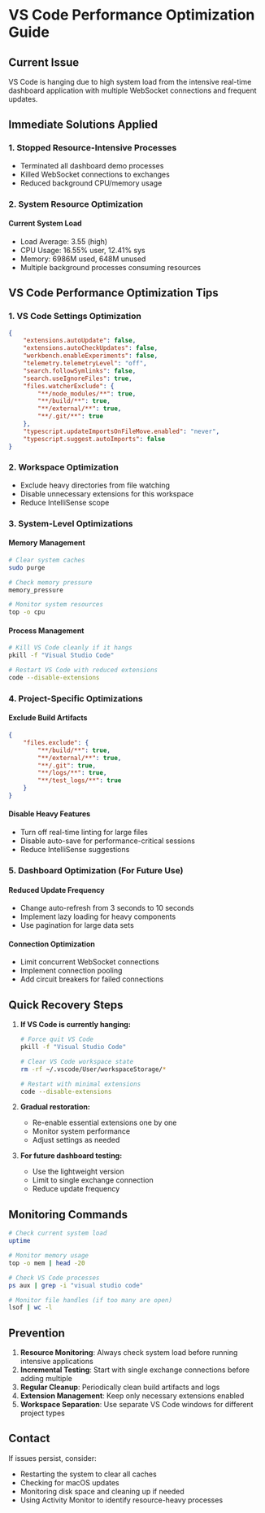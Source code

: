 # VS Code Performance Optimization Guide

## Current Issue
VS Code is hanging due to high system load from the intensive real-time dashboard application with multiple WebSocket connections and frequent updates.

## Immediate Solutions Applied

### 1. Stopped Resource-Intensive Processes
- Terminated all dashboard demo processes
- Killed WebSocket connections to exchanges
- Reduced background CPU/memory usage

### 2. System Resource Optimization

#### Current System Load
- Load Average: 3.55 (high)
- CPU Usage: 16.55% user, 12.41% sys
- Memory: 6986M used, 648M unused
- Multiple background processes consuming resources

## VS Code Performance Optimization Tips

### 1. VS Code Settings Optimization
```json
{
    "extensions.autoUpdate": false,
    "extensions.autoCheckUpdates": false,
    "workbench.enableExperiments": false,
    "telemetry.telemetryLevel": "off",
    "search.followSymlinks": false,
    "search.useIgnoreFiles": true,
    "files.watcherExclude": {
        "**/node_modules/**": true,
        "**/build/**": true,
        "**/external/**": true,
        "**/.git/**": true
    },
    "typescript.updateImportsOnFileMove.enabled": "never",
    "typescript.suggest.autoImports": false
}
```

### 2. Workspace Optimization
- Exclude heavy directories from file watching
- Disable unnecessary extensions for this workspace
- Reduce IntelliSense scope

### 3. System-Level Optimizations

#### Memory Management
```bash
# Clear system caches
sudo purge

# Check memory pressure
memory_pressure

# Monitor system resources
top -o cpu
```

#### Process Management
```bash
# Kill VS Code cleanly if it hangs
pkill -f "Visual Studio Code"

# Restart VS Code with reduced extensions
code --disable-extensions
```

### 4. Project-Specific Optimizations

#### Exclude Build Artifacts
```json
{
    "files.exclude": {
        "**/build/**": true,
        "**/external/**": true,
        "**/.git": true,
        "**/logs/**": true,
        "**/test_logs/**": true
    }
}
```

#### Disable Heavy Features
- Turn off real-time linting for large files
- Disable auto-save for performance-critical sessions
- Reduce IntelliSense suggestions

### 5. Dashboard Optimization (For Future Use)

#### Reduced Update Frequency
- Change auto-refresh from 3 seconds to 10 seconds
- Implement lazy loading for heavy components
- Use pagination for large data sets

#### Connection Optimization
- Limit concurrent WebSocket connections
- Implement connection pooling
- Add circuit breakers for failed connections

## Quick Recovery Steps

1. **If VS Code is currently hanging:**
   ```bash
   # Force quit VS Code
   pkill -f "Visual Studio Code"
   
   # Clear VS Code workspace state
   rm -rf ~/.vscode/User/workspaceStorage/*
   
   # Restart with minimal extensions
   code --disable-extensions
   ```

2. **Gradual restoration:**
   - Re-enable essential extensions one by one
   - Monitor system performance
   - Adjust settings as needed

3. **For future dashboard testing:**
   - Use the lightweight version
   - Limit to single exchange connection
   - Reduce update frequency

## Monitoring Commands

```bash
# Check current system load
uptime

# Monitor memory usage
top -o mem | head -20

# Check VS Code processes
ps aux | grep -i "visual studio code"

# Monitor file handles (if too many are open)
lsof | wc -l
```

## Prevention

1. **Resource Monitoring**: Always check system load before running intensive applications
2. **Incremental Testing**: Start with single exchange connections before adding multiple
3. **Regular Cleanup**: Periodically clean build artifacts and logs
4. **Extension Management**: Keep only necessary extensions enabled
5. **Workspace Separation**: Use separate VS Code windows for different project types

## Contact
If issues persist, consider:
- Restarting the system to clear all caches
- Checking for macOS updates
- Monitoring disk space and cleaning up if needed
- Using Activity Monitor to identify resource-heavy processes
